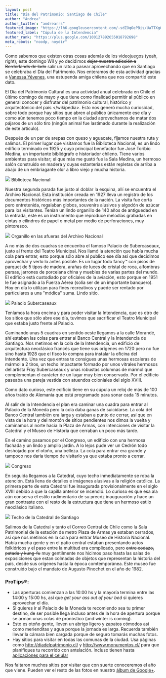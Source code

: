 ```yaml
---
layout: post
title: "Día del Patrimonio: Santiago de Chile"
author: "Andrea"
author_twitter: "andrearrs"
featured_image: "https://lh6.googleusercontent.com/-sdZOqOePBis/UaTTXgQ-HJI/AAAAAAAAALE/wqipPn80PRg/w816-h612-no/20130526_140214.jpg"
featured_label: "Cúpula de la Intendencia"
author_rank: "https://plus.google.com/100127892655018792698"
meta_robots: "noodp, noydir"
---
```


Como sabemos que existen otras cosas además de los videojuegos (yeah, right), este domingo Wil y yo decidimos
<strike>dejar nuestra adicción a Borderlands de lado</strike> salir un rato a pasear aprovechando que en Santiago se
celebraba el Día del Patrimonio. Nos enteramos de esta actividad gracias a <a href="http://twitter.com/vyevenes">Vanessa Yévenes</a>,
una estupenda amiga chilena que nos compartió este dato.
<!-- summary -->

El Día del Patrimonio Cultural es una actividad anual celebrada en Chile el último domingo de mayo y que tiene como finalidad
permitir al público en general conocer y disfrutar del patrimonio cultural, histórico y arquitectónico del país &lt;/wikipedia&gt;.
Esto nos generó mucha curiosidad, sobre todo porque hay sitios que abren al público únicamente ese día y como aún tenemos poco
tiempo en la ciudad aprovechamos de matar dos pájaros de un sólo tiro (ningún animal fue lastimado durante la realización de
este artículo).

Después de un par de arepas con queso y aguacate, fíjamos nuestra ruta y salimos. El primer lugar que visitamos fue la Biblioteca
Nacional, es un lindo edificio terminado en 1925 y cuyo principal benefactor fue José Toribio Medina, un importante bibliógrafo e historiador chileno. Tiene varios
ambientes para visitar; el que más me gustó fue la Sala Medina, un hermoso salón construido en madera y cuyas estanterías
están repletas de arriba a abajo de un embriagante olor a libro viejo y mucha historia.

<img id="biblioteca" src="https://lh6.googleusercontent.com/-L_hMeTf0XSI/UaTR2V4d15I/AAAAAAAAACQ/3aacy441t8E/w816-h612-no/20130526_114639.jpg" class="with-label">
<label for="biblioteca" class="image-description">Biblioteca Nacional</label>

Nuestra segunda parada fue justo al doblar la esquina, allí se encuentra el Archivo Nacional. Esta institución creada en
1927 lleva un registro de los documentos históricos más importantes de la nación. La visita fue corta pero
entretenida, regalaban globos, souvenirs alusivos y algodón de azúcar para los visitantes. Tenían un lindo organillo de 140 años de antiguedad
en la entrada, este es un instrumento que reproduce melodías grabadas en cintas o cilindros de papel o metal por medio de perforaciones, muy pintoresco.

<img id="organillo" src="https://lh5.googleusercontent.com/-Zu53-oNiCDU/UaTSiGLdcCI/AAAAAAAAADU/JOMul9dl45w/w816-h612-no/20130526_121855.jpg" class="with-label">
<label for="organillo" class="image-description">Organillo en las afueras del Archivo Nacional</label>


A no más de dos cuadras se encuentra el famoso Palacio de Subercaseaux, justo al frente del Teatro Municipal. Nos llamó
la atención que había mucha cola para entrar, esto porque sólo abre al publico ese día así que decidimos
aprovechar y verlo lo antes posible. Es un lugar todo fancy&trade; con pisos de parquet de 5 tipos de madera, arañas de luces
de cristal de roca, alfombras persas, jarrones de porcelana china y muebles de varias partes del mundo. El edificio está
custodiado por oficiales de la aviación, esto porque en 1951 le fue asignado a la Fuerza Aérea (solía
ser de un importante banquero). Hoy en día lo utilizan para fines recreativos y puede ser rentado por particulares a
una "módica" suma. Lindo sitio.

<img id="subercaseaux" src="https://lh3.googleusercontent.com/-hQ8eeTN1kes/UaTSskudAZI/AAAAAAAAADw/bCu86JLMEt8/w816-h612-no/20130526_122842.jpg" class="with-label">
<label for="subercaseaux" class="image-description">Palacio Subercaseaux</label>

Teníamos la hora encima y para poder visitar la Intendencia, que es otro de los sitios que sólo abre ese día, tuvimos que
sacrificar el Teatro Municipal que estaba justo frente al Palacio.

Caminando unas 5 cuadras en sentido oeste llegamos a la calle Morandé, ahí estaban las colas para entrar al Banco Central
y la Intendencia de Santiago. Nos metimos en la cola de la Intendencia, un edificio de arquitectura neoclásico francés
que tiene sus orígenes en 1720 pero no fue sino hasta 1928 que el fisco lo compra para instalar la oficina del Intendente.
Una vez que entras te consigues unas hermosas escaleras de mármol a 2 tiros, un techo impactante formado por unos vitrales
hermosos del artista Fray Subercaseaux y unas robustas columnas de mármol que complementan el carácter de un lugar muy bien
conservado. Por el edificio paseaba una pareja vestida con atuendos coloniales del siglo XVIII.

Como dato curioso, este edificio tiene en su cúpula un reloj de más de 100 años traido de Alemania que está programado
para sonar cada 15 minutos.

Al salir de la Intendencia el plan era caminar una cuadra para entrar al Palacio de la Moneda pero la cola daba ganas de
suicidarse. La cola del Banco Central también era larga y estaban a punto de cerrar, así que en vista de la hora y del
montón de sitios pendientes nos dimos la vuelta y caminamos al norte hacia la Plaza de Armas, con intenciones de visitar
la Catedral y el Museo de Historia que cerraban un poco más tarde.

En el camino pasamos por el Congreso, un edificio con una hermosa fachada y un lindo y amplio jardín. A lo lejos pude ver un
Cedrón todo deshojado por el otoño, una belleza. La cola para entrar era grande y tampoco nos daria tiempo de visitarlo
ya que estaba pronto a cerrar.

<img id="congreso" src="https://lh5.googleusercontent.com/-aQ_EQMxiekI/UaTWZwowoHI/AAAAAAAAAHE/BStgGlTd__g/w788-h591-no/20130526_144015.jpg" class="with-label">
<label for="congreso" class="image-description">Congreso</label>

En seguida llegamos a la Catedral, cuyo techo inmediatamente se roba la atención. Está llena de detalles e imágenes
alusivas a la religión católica. La primera parte de esta Catedral fue inaugurada provisionalmente
en el siglo XVIII debido a que la capilla anterior se incendió. Lo curioso es que esa ala aún conserva el estilo rudimentario
de su precóz inauguración y hace un gran contraste con el resto de la estructura que tiene un hermoso estilo neoclásico
italiano.

<img id="catedral" src="https://lh3.googleusercontent.com/-plrLrWWWsYU/UaTWxO2EiOI/AAAAAAAAAI8/jBoKg9TfY34/w459-h612-no/20130526_150044.jpg" class="with-label">
<label for="catedral" class="image-description">Techo de la Catedral de Santiago</label>

Salimos de la Catedral y tanto el Correo Central de Chile como la Sala Patrimonial de la estación de metro Plaza de Armas
ya estaban cerrados, así que nos metimos en la cola para entrar Museo de Historia Nacional. Había mucha gente y en el patio
central estaban presentando actos folklóricos y el paso entre la multitud era complicado, pero <strike>entre codazo,
patada y kung-fu</strike> muy gentilmente nos hicimos paso hasta las salas de exposiciones que estan colmadas de objetos que representan
la historia del país, desde sus orígenes hasta la época comtemporánea. Este museo fue construido bajo el mandato de Augusto
Pinochet en el año de 1982.


<h3>ProTips&reg;:</h3>

* Las aperturas comienzan a las 10:00 hs y la mayoría termina entre las 14:00 y 15:00 hs, así que <i>get your ass out of your bed</i>
si quieres aprovechar el día.
* Si quieres ir al Palacio de la Moneda te recomiendo sea tu primer destino, de ser posible llega incluso antes de la
hora de apertura porque se arman unas colas de pronóstico (and winter is coming).
* Esto es otoño gente, lleven un abrigo ligero y zapatos cómodos asi como merienditas y agua porque la jornada es larga.
Recuerda también llevar la cámara bien cargada porque de seguro tomarás muchas fotos.
* Hay sitios para visitar en todas las comunas de la ciudad. Usa páginas como <a href="http://diadelpatrimonio.cl/">http://diadelpatrimonio.cl/</a>
y <a href="http://www.monumentos.cl">http://www.monumentos.cl/</a> para que planifiques tu recorrido con antelación. Incluso
tienen hasta <a href="http://diadelpatrimonio.cl/aplicacion">aplicaciones para el celular</a>

Nos faltaron muchos sitios por visitar que con suerte conoceremos el año que viene. Pueden
ver el resto de las fotos en nuestro <a target="_blank" href="https://plus.google.com/u/0/b/109580611265902807643/photos/109580611265902807643/albums/5883057742898824897">álbum de Google+</a>.
